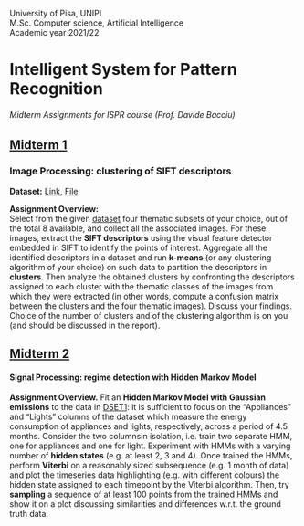 University of Pisa, UNIPI \
M.Sc. Computer science, Artificial Intelligence \
Academic year 2021/22 



# Intelligent System for Pattern Recognition
###### Midterm Assignments for ISPR course (Prof. Davide Bacciu)

## [Midterm 1](Midterm_1) 
### Image Processing: clustering of SIFT descriptors

**Dataset:** [Link](http://download.microsoft.com/download/A/1/1/A116CD80-5B79-407E-B5CE-3D5C6ED8B0D5/msrc_objcategimagedatabase_v1.zip), [File](xx)

**Assignment Overview:** \
Select from the given [dataset](http://download.microsoft.com/download/A/1/1/A116CD80-5B79-407E-B5CE-3D5C6ED8B0D5/msrc_objcategimagedatabase_v1.zip) four thematic subsets of your choice, out of the total 8 available, and collect all the associated images. For these images, extract the **SIFT descriptors** using the visual feature detector embedded in SIFT to identify the points of interest. Aggregate all the identified descriptors in a dataset and run **k-means** (or any clustering algorithm of your choice) on such data to partition the descriptors in **clusters**. Then analyze the obtained clusters by confronting the descriptors assigned to each cluster with the thematic classes of the images from which they were extracted (in other words, compute a confusion matrix between the clusters and the four thematic images). Discuss your findings. Choice of the number of clusters and of the clustering algorithm is on you (and should be discussed in the report).

## [Midterm 2](Midterm_2)
#### Signal Processing: regime detection with Hidden Markov Model

**Assignment Overview.** 
Fit an **Hidden Markov Model with Gaussian emissions** to the data in [DSET1](https://archive.ics.uci.edu/ml/datasets/Appliances+energy+prediction#): it is sufficient to focus on the “Appliances” and “Lights” columns of the dataset which measure the energy consumption of appliances and lights, respectively, across a period of 4.5 months. Consider the two columnsin isolation, i.e. train two separate HMM, one for appliances and one for light.  Experiment with HMMs with a varying number of **hidden states** (e.g. at least 2, 3 and 4). Once trained the HMMs, perform **Viterbi** on a reasonably sized subsequence (e.g. 1 month of data) and plot the timeseries data highlighting (e.g. with different colours) the hidden state assigned to each timepoint by the Viterbi algorithm.  Then, try **sampling** a sequence of at least 100 points from the trained HMMs and show it on a plot discussing similarities and differences w.r.t. the ground truth data.

